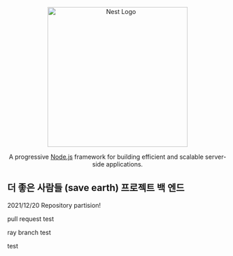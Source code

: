 <p align="center">
  <a href="http://nestjs.com/" target="blank"><img src="https://nestjs.com/img/logo_text.svg" width="320" alt="Nest Logo" /></a>
</p>

  <p align="center">A progressive <a href="http://nodejs.org" target="_blank">Node.js</a> framework for building efficient and scalable server-side applications.</p>
    <p align="center">
 

## 더 좋은 사람들 (save earth) 프로젝트 백 엔드

<p>2021/12/20 Repository partision!</p>
<p>pull request test</p>
<p>ray branch test</p>
test